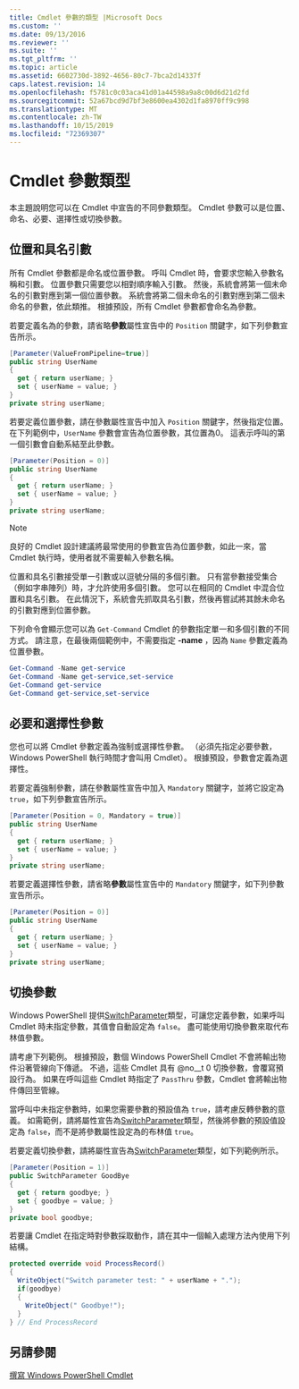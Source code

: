 ```yaml
---
title: Cmdlet 參數的類型 |Microsoft Docs
ms.custom: ''
ms.date: 09/13/2016
ms.reviewer: ''
ms.suite: ''
ms.tgt_pltfrm: ''
ms.topic: article
ms.assetid: 6602730d-3892-4656-80c7-7bca2d14337f
caps.latest.revision: 14
ms.openlocfilehash: f5781c0c03aca41d01a44598a9a8c00d6d21d2fd
ms.sourcegitcommit: 52a67bcd9d7bf3e8600ea4302d1fa8970ff9c998
ms.translationtype: MT
ms.contentlocale: zh-TW
ms.lasthandoff: 10/15/2019
ms.locfileid: "72369307"
---
```

# <a name="types-of-cmdlet-parameters"></a>Cmdlet 參數類型

本主題說明您可以在 Cmdlet 中宣告的不同參數類型。 Cmdlet 參數可以是位置、命名、必要、選擇性或切換參數。

## <a name="positional-and-named-parameters"></a>位置和具名引數

所有 Cmdlet 參數都是命名或位置參數。 呼叫 Cmdlet 時，會要求您輸入參數名稱和引數。 位置參數只需要您以相對順序輸入引數。 然後，系統會將第一個未命名的引數對應到第一個位置參數。 系統會將第二個未命名的引數對應到第二個未命名的參數，依此類推。 根據預設，所有 Cmdlet 參數都會命名為參數。

若要定義名為的參數，請省略**參數**屬性宣告中的 `Position` 關鍵字，如下列參數宣告所示。

```csharp
[Parameter(ValueFromPipeline=true)]
public string UserName
{
  get { return userName; }
  set { userName = value; }
}
private string userName;
```

若要定義位置參數，請在參數屬性宣告中加入 `Position` 關鍵字，然後指定位置。 在下列範例中，`UserName` 參數會宣告為位置參數，其位置為0。 這表示呼叫的第一個引數會自動系結至此參數。

```csharp
[Parameter(Position = 0)]
public string UserName
{
  get { return userName; }
  set { userName = value; }
}
private string userName;
```

> [!NOTE]
> 良好的 Cmdlet 設計建議將最常使用的參數宣告為位置參數，如此一來，當 Cmdlet 執行時，使用者就不需要輸入參數名稱。

位置和具名引數接受單一引數或以逗號分隔的多個引數。 只有當參數接受集合（例如字串陣列）時，才允許使用多個引數。 您可以在相同的 Cmdlet 中混合位置和具名引數。 在此情況下，系統會先抓取具名引數，然後再嘗試將其餘未命名的引數對應到位置參數。

下列命令會顯示您可以為 `Get-Command` Cmdlet 的參數指定單一和多個引數的不同方式。 請注意，在最後兩個範例中，不需要指定 **-name** ，因為 `Name` 參數定義為位置參數。

```powershell
Get-Command -Name get-service
Get-Command -Name get-service,set-service
Get-Command get-service
Get-Command get-service,set-service
```

## <a name="mandatory-and-optional-parameters"></a>必要和選擇性參數

您也可以將 Cmdlet 參數定義為強制或選擇性參數。 （必須先指定必要參數，Windows PowerShell 執行時間才會叫用 Cmdlet）。 根據預設，參數會定義為選擇性。

若要定義強制參數，請在參數屬性宣告中加入 `Mandatory` 關鍵字，並將它設定為 `true`，如下列參數宣告所示。

```csharp
[Parameter(Position = 0, Mandatory = true)]
public string UserName
{
  get { return userName; }
  set { userName = value; }
}
private string userName;
```

若要定義選擇性參數，請省略**參數**屬性宣告中的 `Mandatory` 關鍵字，如下列參數宣告所示。

```csharp
[Parameter(Position = 0)]
public string UserName
{
  get { return userName; }
  set { userName = value; }
}
private string userName;
```

## <a name="switch-parameters"></a>切換參數

Windows PowerShell 提供[SwitchParameter](/dotnet/api/System.Management.Automation.SwitchParameter)類型，可讓您定義參數，如果呼叫 Cmdlet 時未指定參數，其值會自動設定為 `false`。 盡可能使用切換參數來取代布林值參數。

請考慮下列範例。 根據預設，數個 Windows PowerShell Cmdlet 不會將輸出物件沿著管線向下傳遞。 不過，這些 Cmdlet 具有 @no__t 0 切換參數，會覆寫預設行為。 如果在呼叫這些 Cmdlet 時指定了 `PassThru` 參數，Cmdlet 會將輸出物件傳回至管線。

當呼叫中未指定參數時，如果您需要參數的預設值為 `true`，請考慮反轉參數的意義。 如需範例，請將屬性宣告為[SwitchParameter](/dotnet/api/System.Management.Automation.SwitchParameter)類型，然後將參數的預設值設定為 `false`，而不是將參數屬性設定為的布林值 `true`。

若要定義切換參數，請將屬性宣告為[SwitchParameter](/dotnet/api/System.Management.Automation.SwitchParameter)類型，如下列範例所示。

```csharp
[Parameter(Position = 1)]
public SwitchParameter GoodBye
{
  get { return goodbye; }
  set { goodbye = value; }
}
private bool goodbye;
```

若要讓 Cmdlet 在指定時對參數採取動作，請在其中一個輸入處理方法內使用下列結構。

```csharp
protected override void ProcessRecord()
{
  WriteObject("Switch parameter test: " + userName + ".");
  if(goodbye)
  {
    WriteObject(" Goodbye!");
  }
} // End ProcessRecord
```

## <a name="see-also"></a>另請參閱

[撰寫 Windows PowerShell Cmdlet](./writing-a-windows-powershell-cmdlet.md)
